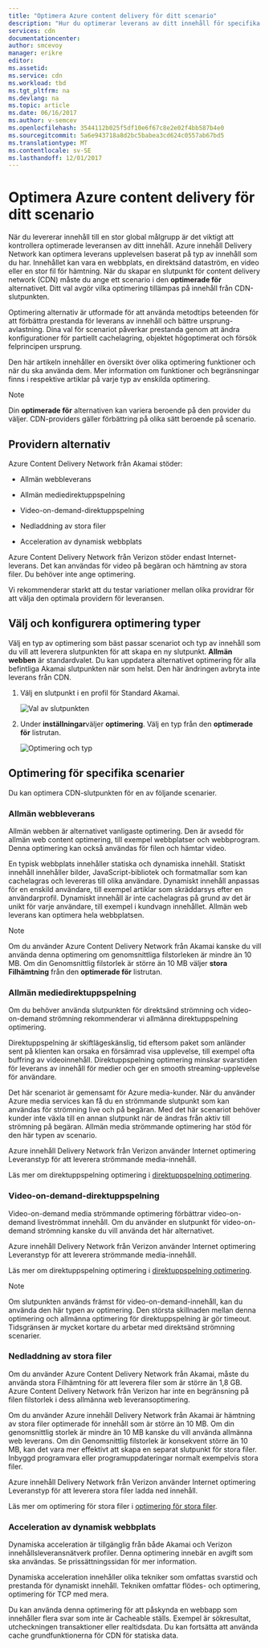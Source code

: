 ```yaml
---
title: "Optimera Azure content delivery för ditt scenario"
description: "Hur du optimerar leverans av ditt innehåll för specifika scenarier"
services: cdn
documentationcenter: 
author: smcevoy
manager: erikre
editor: 
ms.assetid: 
ms.service: cdn
ms.workload: tbd
ms.tgt_pltfrm: na
ms.devlang: na
ms.topic: article
ms.date: 06/16/2017
ms.author: v-semcev
ms.openlocfilehash: 3544112b025f5df10e6f67c8e2e02f4bb587b4e0
ms.sourcegitcommit: 5a6e943718a8d2bc5babea3cd624c0557ab67bd5
ms.translationtype: MT
ms.contentlocale: sv-SE
ms.lasthandoff: 12/01/2017
---
```

# <a name="optimize-azure-content-delivery-for-your-scenario"></a>Optimera Azure content delivery för ditt scenario

När du levererar innehåll till en stor global målgrupp är det viktigt att kontrollera optimerade leveransen av ditt innehåll. Azure innehåll Delivery Network kan optimera leverans upplevelsen baserat på typ av innehåll som du har. Innehållet kan vara en webbplats, en direktsänd dataström, en video eller en stor fil för hämtning. När du skapar en slutpunkt för content delivery network (CDN) måste du ange ett scenario i den **optimerade för** alternativet. Ditt val avgör vilka optimering tillämpas på innehåll från CDN-slutpunkten.

Optimering alternativ är utformade för att använda metodtips beteenden för att förbättra prestanda för leverans av innehåll och bättre ursprung-avlastning. Dina val för scenariot påverkar prestanda genom att ändra konfigurationer för partiellt cachelagring, objektet högoptimerat och försök felprincipen ursprung. 

Den här artikeln innehåller en översikt över olika optimering funktioner och när du ska använda dem. Mer information om funktioner och begränsningar finns i respektive artiklar på varje typ av enskilda optimering.

> [!NOTE]
> Din **optimerade för** alternativen kan variera beroende på den provider du väljer. CDN-providers gäller förbättring på olika sätt beroende på scenario. 

## <a name="provider-options"></a>Providern alternativ

Azure Content Delivery Network från Akamai stöder:

* Allmän webbleverans 

* Allmän mediedirektuppspelning

* Video-on-demand-direktuppspelning

* Nedladdning av stora filer

* Acceleration av dynamisk webbplats 

Azure Content Delivery Network från Verizon stöder endast Internet-leverans. Det kan användas för video på begäran och hämtning av stora filer. Du behöver inte ange optimering.

Vi rekommenderar starkt att du testar variationer mellan olika providrar för att välja den optimala providern för leveransen.

## <a name="select-and-configure-optimization-types"></a>Välj och konfigurera optimering typer

Välj en typ av optimering som bäst passar scenariot och typ av innehåll som du vill att leverera slutpunkten för att skapa en ny slutpunkt. **Allmän webben** är standardvalet. Du kan uppdatera alternativet optimering för alla befintliga Akamai slutpunkten när som helst. Den här ändringen avbryta inte leverans från CDN. 

1. Välj en slutpunkt i en profil för Standard Akamai.

    ![Val av slutpunkten ](./media/cdn-optimization-overview/01_Akamai.png)

2. Under **inställningar**väljer **optimering**. Välj en typ från den **optimerade för** listrutan.

    ![Optimering och typ](./media/cdn-optimization-overview/02_Select.png)

## <a name="optimization-for-specific-scenarios"></a>Optimering för specifika scenarier

Du kan optimera CDN-slutpunkten för en av följande scenarier. 

### <a name="general-web-delivery"></a>Allmän webbleverans

Allmän webben är alternativet vanligaste optimering. Den är avsedd för allmän web content optimering, till exempel webbplatser och webbprogram. Denna optimering kan också användas för filen och hämtar video.

En typisk webbplats innehåller statiska och dynamiska innehåll. Statiskt innehåll innehåller bilder, JavaScript-bibliotek och formatmallar som kan cachelagras och levereras till olika användare. Dynamiskt innehåll anpassas för en enskild användare, till exempel artiklar som skräddarsys efter en användarprofil. Dynamiskt innehåll är inte cachelagras på grund av det är unikt för varje användare, till exempel i kundvagn innehållet. Allmän web leverans kan optimera hela webbplatsen. 

> [!NOTE]
> Om du använder Azure Content Delivery Network från Akamai kanske du vill använda denna optimering om genomsnittliga filstorleken är mindre än 10 MB. Om din Genomsnittlig filstorlek är större än 10 MB väljer **stora Filhämtning** från den **optimerade för** listrutan.

### <a name="general-media-streaming"></a>Allmän mediedirektuppspelning

Om du behöver använda slutpunkten för direktsänd strömning och video-on-demand strömning rekommenderar vi allmänna direktuppspelning optimering.

Direktuppspelning är skiftlägeskänslig, tid eftersom paket som anländer sent på klienten kan orsaka en försämrad visa upplevelse, till exempel ofta buffring av videoinnehåll. Direktuppspelning optimering minskar svarstiden för leverans av innehåll för medier och ger en smooth streaming-upplevelse för användare. 

Det här scenariot är gemensamt för Azure media-kunder. När du använder Azure media services kan få du en strömmande slutpunkt som kan användas för strömning live och på begäran. Med det här scenariot behöver kunder inte växla till en annan slutpunkt när de ändras från aktiv till strömning på begäran. Allmän media strömmande optimering har stöd för den här typen av scenario.

Azure innehåll Delivery Network från Verizon använder Internet optimering Leveranstyp för att leverera strömmande media-innehåll.

Läs mer om direktuppspelning optimering i [direktuppspelning optimering](cdn-media-streaming-optimization.md).

### <a name="video-on-demand-media-streaming"></a>Video-on-demand-direktuppspelning

Video-on-demand media strömmande optimering förbättrar video-on-demand liveströmmat innehåll. Om du använder en slutpunkt för video-on-demand strömning kanske du vill använda det här alternativet.

Azure innehåll Delivery Network från Verizon använder Internet optimering Leveranstyp för att leverera strömmande media-innehåll.

Läs mer om direktuppspelning optimering i [direktuppspelning optimering](cdn-media-streaming-optimization.md).

> [!NOTE]
> Om slutpunkten används främst för video-on-demand-innehåll, kan du använda den här typen av optimering. Den största skillnaden mellan denna optimering och allmänna optimering för direktuppspelning är gör timeout. Tidsgränsen är mycket kortare du arbetar med direktsänd strömning scenarier.

### <a name="large-file-download"></a>Nedladdning av stora filer

Om du använder Azure Content Delivery Network från Akamai, måste du använda stora Filhämtning för att leverera filer som är större än 1,8 GB. Azure Content Delivery Network från Verizon har inte en begränsning på filen filstorlek i dess allmänna web leveransoptimering.

Om du använder Azure innehåll Delivery Network från Akamai är hämtning av stora filer optimerade för innehåll som är större än 10 MB. Om din genomsnittlig storlek är mindre än 10 MB kanske du vill använda allmänna web leverans. Om din Genomsnittlig filstorlek är konsekvent större än 10 MB, kan det vara mer effektivt att skapa en separat slutpunkt för stora filer. Inbyggd programvara eller programuppdateringar normalt exempelvis stora filer.

Azure innehåll Delivery Network från Verizon använder Internet optimering Leveranstyp för att leverera stora filer ladda ned innehåll.

Läs mer om optimering för stora filer i [optimering för stora filer](cdn-large-file-optimization.md).

### <a name="dynamic-site-acceleration"></a>Acceleration av dynamisk webbplats

 Dynamiska acceleration är tillgänglig från både Akamai och Verizon innehållsleveransnätverk profiler. Denna optimering innebär en avgift som ska användas. Se prissättningssidan för mer information.

Dynamiska acceleration innehåller olika tekniker som omfattas svarstid och prestanda för dynamiskt innehåll. Tekniken omfattar flödes- och optimering, optimering för TCP med mera. 

Du kan använda denna optimering för att påskynda en webbapp som innehåller flera svar som inte är Cacheable ställs. Exempel är sökresultat, utcheckningen transaktioner eller realtidsdata. Du kan fortsätta att använda cache grundfunktionerna för CDN för statiska data. 




